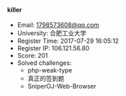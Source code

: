 #### killer  

* Email: 1798573608@qq.com  
* University: 合肥工业大学  
* Register Time: 2017-07-29 16:05:12  
* Register IP: 106.121.56.80  
* Score: 201  
* Solved challenges: 
  * php-weak-type  
  * 真正的签到题  
  * SniperOJ-Web-Browser  
